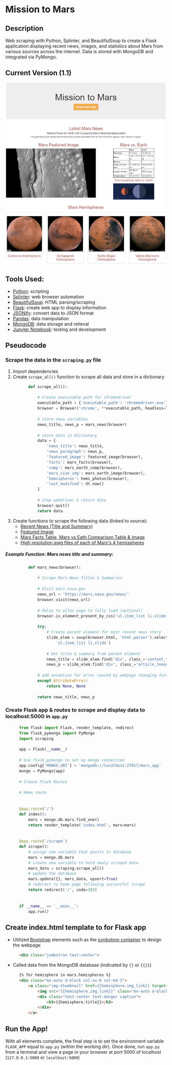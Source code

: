 # Mission to Mars

## Description
Web scraping with Python, Splinter, and BeautifulSoup to create a Flask application displaying recent news, images, and statistics about Mars from various sources across the internet. Data is stored with MongoDB and integrated via PyMongo.

## Current Version (1.1)
<img src='https://github.com/bradydwilton/mission_to_mars/blob/main/Images/MissionToMars_1.2.png' width=800>

## Tools Used:
* [Python](https://docs.python.org/3/): scripting
* [Splinter](https://splinter.readthedocs.io/en/latest/): web browser automation
* [BeautifulSoup](https://pypi.org/project/beautifulsoup4/): HTML parsing/scraping
* [Flask](https://flask.palletsprojects.com/en/1.1.x/): create web app to display information
* [JSONify](https://flask.palletsprojects.com/en/1.1.x/api/#module-flask.json): convert data to JSON format
* [Pandas](https://pandas.pydata.org/docs/): data manipulation
* [MongoDB](https://docs.mongodb.com/): data storage and retieval
* [Jupyter Notebook](https://jupyter-notebook.readthedocs.io/en/stable/): testing and development

## Pseudocode

### Scrape the data in the `scraping.py` file

1. Import dependencies
2. Create `scrape_all()` function to scrape all data and store in a dictionary

``` python
          def scrape_all():

              # Create executable path for chromedriver
              executable_path = {'executable_path': 'chromedriver.exe'}
              browser = Browser('chrome', **executable_path, headless=True)

              # store news variables
              news_title, news_p = mars_news(browser)

              # store data in dictionary
              data = {
                  'news_title': news_title,
                  'news_paragraph': news_p,
                  'featured_image': featured_image(browser),
                  'facts': mars_facts(browser),
                  'comp': mars_earth_comp(browser),
                  'mars_size_img': mars_earth_image(browser),
                  'hemispheres': hemi_photos(browser),
                  'last_modified': dt.now()
              }

              # stop webdriver & return data
              browser.quit()
              return data
```

3. Create functions to scrape the following data (linked to source):
    * [Recent News (Title and Summary)](https://mars.nasa.gov/news/)
    * [Featured Image](http://data-class-jpl-space.s3.amazonaws.com/JPL_Space/index.html)
    * [Mars Facts Table, Mars vs Eath Comparison Table & Image](https://space-facts.com/mars/)
    * [High resolution jpeg files of each of Mars's 4 hemispheres](https://astrogeology.usgs.gov/search/results?q=hemisphere+enhanced&k1=target&v1=Mars)

##### Example Function: Mars news title and summary:

``` python
          def mars_news(browser):

              # Scrape Mars News Titles & Summaries

              # Visit mars.nasa.gov
              news_url = 'https://mars.nasa.gov/news/'
              browser.visit(news_url)

              # Delay to allow page to fully load (optional)
              browser.is_element_present_by_css('ul.item_list li.slide', wait_time=1)

              try:
                  # Create parent element for most recent news story
                  slide_elem = soup(browser.html, 'html.parser').select_one(
                      'ul.item_list li.slide')

                  # Get title & summary from parent element
                  news_title = slide_elem.find('div', class_='content_title').get_text()
                  news_p = slide_elem.find('div', class_='article_teaser_body').text

              # add exception for error caused by webpage changing format
              except AttributeError:
                  return None, None

              return news_title, news_p
 ```  

### Create Flask app & routes to scrape and display data to localhost:5000 in `app.py`

``` python
      from flask import Flask, render_template, redirect
      from flask_pymongo import PyMongo
      import scraping

      app = Flask(__name__)

      # Use flask_pymongo to set up mongo connection
      app.config['MONGO_URI'] = 'mongodb://localhost:27017/mars_app'
      mongo = PyMongo(app)

      # Create Flask Routes

      # Home route


      @app.route('/')
      def index():
          mars = mongo.db.mars.find_one()
          return render_template('index.html', mars=mars)


      @app.route('/scrape')
      def scrape():
          # assign new variable that points to database
          mars = mongo.db.mars
          # create new variable to hold newly scraped data
          mars_data = scraping.scrape_all()
          # update the database
          mars.update({}, mars_data, upsert=True)
          # redirect to home page following successful scrape
          return redirect('/', code=302)


      if __name__ == '__main__':
          app.run()
```
    
## Create index.html template to for Flask app
* Utilized [Bootstrap](https://getbootstrap.com/docs/4.1/getting-started/introduction/) elements such as the [jumbotron container](https://getbootstrap.com/docs/4.1/components/jumbotron/) to design the webpage
``` HTML
      <div class="jumbotron text-center">
```    
* Called data from the MongoDB database (indicated by `{}` or `{{}}`)
``` HTML
      {% for hemisphere in mars.hemispheres %}
      <div class="mx-auto d-block col-xs-6 col-md-3">
          <a class="img-thumbnail" href={{hemisphere.img_link}} target="_blank">
              <img src="{{hemisphere.img_link}}" class="mx-auto d-block img-responsive" alt="...">
              <div class="text-center text-danger caption">
                  <h3>{{hemisphere.title}}</h3>
              </div>
          </a>
```

## Run the App!
With all elements complete, the final step is to set the environment variable `FLASK_APP` equal to `app.py` (within the working dir). Once done, run `app.py` from a terminal and view a page in your browser at port 5000 of localhost (`127.0.0.1:5000` or `localhost:5000`)
